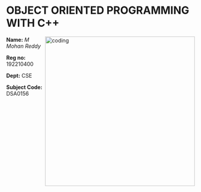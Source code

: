 
  <H1> OBJECT ORIENTED PROGRAMMING  WITH C++ </H1>
  <img align="right" alt ="coding" width="400" src="https://cdn.dribbble.com/users/1292677/screenshots/6139167/avento.gif">
<p ><b>Name:</b><i> M Mohan Reddy  </i></p>
<p ><b>Reg no:</b> 192210400 </p>
<p ><b>Dept:</b> CSE </p>
<p> <b> Subject Code: </b> DSA0156</p>


  <div style="max-width: 500px; margin-left: 50px;">
<!--     <P>C++ is a versatile and high-performance programming language developed by Bjarne Stroustrup. It extends the C language with object-oriented features, making it ideal for system/software development and game programming. Known for its efficiency and control over system resources, C++ is widely used in applications requiring high performance.</P> -->
  </div>
